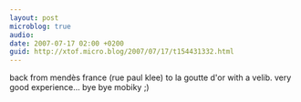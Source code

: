```yaml
---
layout: post
microblog: true
audio: 
date: 2007-07-17 02:00 +0200
guid: http://xtof.micro.blog/2007/07/17/t154431332.html
---
```

back from mendès france (rue paul klee)  to la goutte d'or with a velib. very good experience... bye bye mobiky ;)
